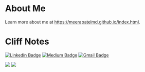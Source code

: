 # About Me   
Learn more about me at https://meerapatelmd.github.io/index.html. 

# Cliff Notes    
[![Linkedin Badge](https://img.shields.io/badge/-meerapatelmd-blue?style=flat&logo=Linkedin&logoColor=white&link=https://www.linkedin.com/in/meera-patel-md/)](https://www.linkedin.com/in/meera-patel-md/) [![Medium Badge](https://img.shields.io/badge/-@meerapatelmd-000000?style=flat&labelColor=000000&logo=Medium&link=https://medium.com/@meerapatelmd)](https://medium.com/@meerapatelmd) [![Gmail Badge](https://img.shields.io/badge/-patelmeeray-c14438?style=flat&logo=Gmail&logoColor=white&link=mailto:patelmeeray@gmail.com)](mailto:patelmeeray@gmail.com)  

<p align = "left"> 
  <img src = "https://github-readme-stats.vercel.app/api?username=meerapatelmd&show_icons=true&include_all_commits=true&hide=contribs&count_private=true&custom_title=Stats">
  <img src = "https://github-readme-stats.vercel.app/api/top-langs/?username=meerapatelmd&layout=compact&custom_title=Languages&hide=html">
</p>

